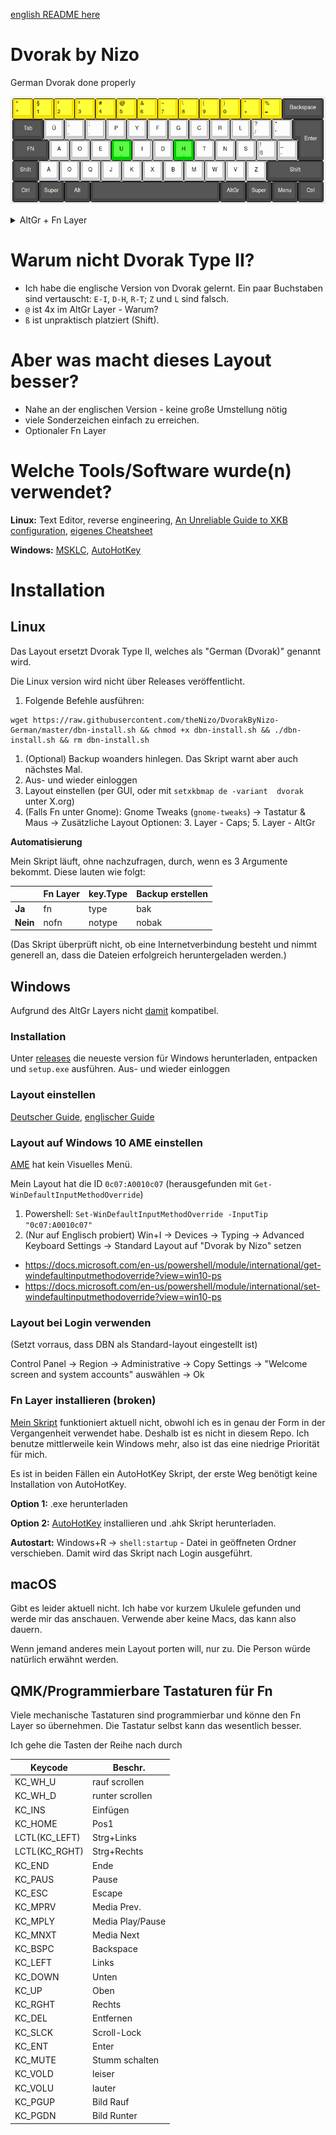 [english README here](README.english.md)

# Dvorak by Nizo

German Dvorak done properly

![Standard Layer](img/0-default.png)

<details>
<summary>AltGr + Fn Layer</summary>

![AltGr Layer](img/1-alt.png)

![Fn Layer (optional)](img/2-fn.png)
</details>

# Warum nicht Dvorak Type II?

* Ich habe die englische Version von Dvorak gelernt. Ein paar Buchstaben sind vertauscht: `E-I`, `D-H`, `R-T`; `Z` und `L` sind falsch.
* `@` ist 4x im AltGr Layer - Warum?
* `ß` ist unpraktisch platziert (Shift).

# Aber was macht dieses Layout besser?

* Nahe an der englischen Version - keine große Umstellung nötig
* viele Sonderzeichen einfach zu erreichen.
* Optionaler Fn Layer

# Welche Tools/Software wurde(n) verwendet?

**Linux:** Text Editor, reverse engineering, [An Unreliable Guide to XKB configuration](https://citeseerx.ist.psu.edu/viewdoc/summary?doi=10.1.1.600.7058), [eigenes Cheatsheet](https://github.com/thenizo/xkb-symbols-reference)

**Windows:** [MSKLC](https://www.microsoft.com/en-us/download/details.aspx?id=22339), [AutoHotKey](https://www.autohotkey.com/)

# Installation

## Linux

Das Layout ersetzt Dvorak Type II, welches als "German (Dvorak)" genannt wird.

Die Linux version wird nicht über Releases veröffentlicht.

1. Folgende Befehle ausführen:
```
wget https://raw.githubusercontent.com/theNizo/DvorakByNizo-German/master/dbn-install.sh && chmod +x dbn-install.sh && ./dbn-install.sh && rm dbn-install.sh
```
1. (Optional) Backup woanders hinlegen. Das Skript warnt aber auch nächstes Mal.
1. Aus- und wieder einloggen
1. Layout einstellen (per GUI, oder mit `setxkbmap de -variant  dvorak` unter X.org)
1. (Falls Fn unter Gnome): Gnome Tweaks (`gnome-tweaks`) -> Tastatur & Maus -> Zusätzliche Layout Optionen: 3. Layer - Caps; 5. Layer - AltGr

**Automatisierung**

Mein Skript läuft, ohne nachzufragen, durch, wenn es 3 Argumente bekommt. Diese lauten wie folgt:

| | Fn Layer | key.Type | Backup erstellen |
|--- |--- |--- |--- |
| **Ja** | fn | type | bak |
| **Nein** | nofn | notype | nobak |

(Das Skript überprüft nicht, ob eine Internetverbindung besteht und nimmt generell an, dass die Dateien erfolgreich heruntergeladen werden.)

## Windows

Aufgrund des AltGr Layers nicht [damit](https://github.com/kentonv/dvorak-qwerty) kompatibel.

### Installation

Unter [releases](https://github.com/theNizo/DvorakByNizo-German/releases) die neueste version für Windows herunterladen, entpacken und `setup.exe` ausführen. Aus- und wieder einloggen

### Layout einstellen

[Deutscher Guide](https://community.acer.com/de/kb/articles/70-windows-10-tastaturlayout-aendern), [englischer Guide](https://www.windowscentral.com/how-change-your-keyboard-layout-windows-10)

### Layout auf Windows 10 AME einstellen

[AME](https://ameliorated.info/) hat kein Visuelles Menü.

Mein Layout hat die ID `0c07:A0010c07` (herausgefunden mit `Get-WinDefaultInputMethodOverride`)

1. Powershell: `Set-WinDefaultInputMethodOverride -InputTip "0c07:A0010c07"`
1. (Nur auf Englisch probiert) Win+I -> Devices -> Typing -> Advanced Keyboard Settings -> Standard Layout auf "Dvorak by Nizo" setzen

* https://docs.microsoft.com/en-us/powershell/module/international/get-windefaultinputmethodoverride?view=win10-ps
* https://docs.microsoft.com/en-us/powershell/module/international/set-windefaultinputmethodoverride?view=win10-ps

### Layout bei Login verwenden

(Setzt vorraus, dass DBN als Standard-layout eingestellt ist)

Control Panel -> Region -> Administrative -> Copy Settings -> "Welcome screen and system accounts" auswählen -> Ok

### Fn Layer installieren (broken)

[Mein Skript](https://github.com/theNizo/Nizo-Keyboard-Extension) funktioniert aktuell nicht, obwohl ich es in genau der Form in der Vergangenheit verwendet habe. Deshalb ist es nicht in diesem Repo. Ich benutze mittlerweile kein Windows mehr, also ist das eine niedrige Priorität für mich.

Es ist in beiden Fällen ein AutoHotKey Skript, der erste Weg benötigt keine Installation von AutoHotKey.

**Option 1:** .exe herunterladen

**Option 2:** [AutoHotKey](https://www.autohotkey.com/) installieren und .ahk Skript herunterladen.

**Autostart:** Windows+R -> `shell:startup` - Datei in geöffneten Ordner verschieben. Damit wird das Skript nach Login ausgeführt.

## macOS

Gibt es leider aktuell nicht. Ich habe vor kurzem Ukulele gefunden und werde mir das anschauen. Verwende aber keine Macs, das kann also dauern.

Wenn jemand anderes mein Layout porten will, nur zu. Die Person würde natürlich erwähnt werden.

## QMK/Programmierbare Tastaturen für Fn

Viele mechanische Tastaturen sind programmierbar und könne den Fn Layer so übernehmen. Die Tastatur selbst kann das wesentlich besser.

Ich gehe die Tasten der Reihe nach durch

| Keycode       | Beschr.          |
|---------------|------------------|
| KC_WH_U       | rauf scrollen    |
| KC_WH_D       | runter scrollen  |
| KC_INS        | Einfügen         |
| KC_HOME       | Pos1             |
| LCTL(KC_LEFT) | Strg+Links       |
| LCTL(KC_RGHT) | Strg+Rechts      |
| KC_END        | Ende             |
| KC_PAUS       | Pause            |
| KC_ESC        | Escape           |
| KC_MPRV       | Media Prev.      |
| KC_MPLY       | Media Play/Pause |
| KC_MNXT       | Media Next       |
| KC_BSPC       | Backspace        |
| KC_LEFT       | Links            |
| KC_DOWN       | Unten            |
| KC_UP         | Oben             |
| KC_RGHT       | Rechts           |
| KC_DEL        | Entfernen        |
| KC_SLCK       | Scroll-Lock      |
| KC_ENT        | Enter            |
| KC_MUTE       | Stumm schalten   |
| KC_VOLD       | leiser           |
| KC_VOLU       | lauter           |
| KC_PGUP       | Bild Rauf        |
| KC_PGDN       | Bild Runter      |
